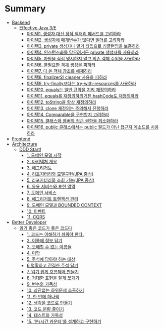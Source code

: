 # Summary
* [Backend](content/backend/index.md) 
    * [Effective Java 3/E](content/backend/effective-java-3e/index.md)
        * [아이템1. 생성자 대신 정적 팩터리 메서드를 고려하라](content/backend/effective-java-3e/item1.md)
        * [아이템2. 생성자에 매개변수가 많다면 빌더를 고려하라](content/backend/effective-java-3e/item2.md)
        * [아이템3. private 생성자나 열거 타입으로 싱글턴임을 보증하라](content/backend/effective-java-3e/item3.md)
        * [아이템4. 인스턴스화를 막으려거든 private 생성자를 사용하라](content/backend/effective-java-3e/item4.md)
        * [아이템5. 자원을 직접 명시하지 말고 의존 객체 주입을 사용하라](content/backend/effective-java-3e/item5.md)
        * [아이템6. 불필요한 객체 생성을 피하라](content/backend/effective-java-3e/item6.md)
        * [아이템7. 다 쓴 객체 참조를 해제하라](content/backend/effective-java-3e/item7.md)
        * [아이템8. finalizer와 cleaner 사용을 피하라](content/backend/effective-java-3e/item8.md)        
        * [아이템9. try-finally보다는 try-with-resources를 사용하라](content/backend/effective-java-3e/item9.md)        
        * [아이템10. equals는 일반 규약을 지켜 재정의하라](content/backend/effective-java-3e/item10.md)
        * [아이템11. equals를 재정의하려거든 hashCode도 재정의하라](content/backend/effective-java-3e/item11.md)
        * [아이템12. toString을 항상 재정의하라](content/backend/effective-java-3e/item12.md)        
        * [아이템13. clone 재정의는 주의해서 진행하라](content/backend/effective-java-3e/item13.md)
        * [아이템14. Comparable을 구현할지 고려하라](content/backend/effective-java-3e/item14.md)
        * [아이템15. 클래스와 멤버의 접근 권한을 최소화하라](content/backend/effective-java-3e/item15.md)        
        * [아이템16. public 클래스에서는 public 필드가 아닌 접근자 메소드를 사용하라](content/backend/effective-java-3e/item16.md)
* [Frontend](content/frontend/index.md)
* [Architecture](content/architecture/index.md)
    * [DDD Start!](content/architecture/ddd-start!/index.md)
        * [1. 도메인 모델 시작](content/architecture/ddd-start!/1.md)
        * [2. 아키텍쳐 개요](content/architecture/ddd-start!/2.md)
        * [3. 애그리거트](content/architecture/ddd-start!/3.md)
        * [4. 리포지터리와 모델구현(JPA 중심)](content/architecture/ddd-start!/4.md)
        * [5. 리포지터리와 조회 기능(JPA 중심)]()
        * [6. 응용 서비스와 표현 영역]()
        * [7. 도메인 서비스]()
        * [8. 애그리거트 트랜잭션 관리]()
        * [9. 도메인 모델과 BOUNDED CONTEXT]()
        * [10. 이벤트]()
        * [11. CQRS]()
* [Better Developer](content/better-developer/index.md)
    * [읽기 좋은 코드가 좋은 코드다](content/better-developer/the-art-of-readable-code/index.md)
        * [1. 코드는 이해하기 쉬워야 한다.](content/better-developer/the-art-of-readable-code/index.md)
        * [2. 이름에 정보 담기]()
        * [3. 오해할 수 없는 이름들]()
        * [4. 미학]()
        * [5. 주석에 담아야 하는 대상]()
        * [6 명확하고 간결한 주석 달기]()
        * [7. 읽기 쉽게 흐름제어 만들기]()
        * [8. 거대한 표현을 잘게 쪼개기]()
        * [9. 변수와 가독성]()
        * [10. 상관없는 하위문제 추출하기]()
        * [11. 한 번에 하나씩]()
        * [12. 생각을 코드로 만들기]()
        * [13. 코드 분량 줄이기]()
        * [14. 테스트와 가독성]()
        * [15. '분/시간 카운터'를 설계하고 구현하기]()